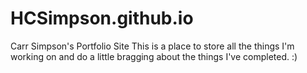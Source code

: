 # HCSimpson.github.io
Carr Simpson's Portfolio Site
This is a place to store all the things I'm working on and do a little bragging about the things I've completed.  :)
